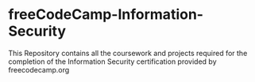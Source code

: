 # freeCodeCamp-Information-Security
This Repository contains all the coursework and projects required for the completion of the Information Security certification provided by freecodecamp.org
